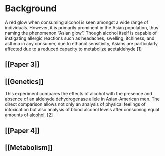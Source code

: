# Background

A red glow when consuming alcohol is seen amongst a wide range of individuals. However, it is primarily prominent in the Asian population, thus naming the phenomenon “Asian glow”. Though alcohol itself is capable of instigating allergic reactions such as headaches, swelling, itchiness, and asthma in any consumer, due to ethanol sensitivity, Asians are particularly affected due to a reduced capacity to metabolize acetaldehyde [1]

## [[Paper 3]]

## [[Genetics]]
  

This experiment compares the effects of alcohol with the presence and absence of an aldehyde dehydrogenase allele in Asian-American men. The direct comparison allows not only an analysis of physical feelings of intoxication but also analysis of blood alcohol levels after consuming equal amounts of alcohol. [2]

## [[Paper 4]]

## [[Metabolism]]




